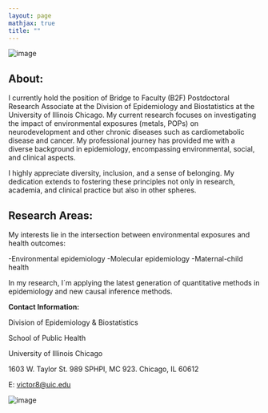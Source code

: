 ```yaml
---
layout: page
mathjax: true
title: ""
---
```



 
 ![image](https://github.com/victorflorez/victorflorez.github.io/assets/100101223/409ac24f-844a-4d70-981e-3db3f82789d9)



  
## About:
I currently hold the position of Bridge to Faculty (B2F) Postdoctoral Research Associate at the Division of Epidemiology and Biostatistics at the University of Illinois Chicago. My current research focuses on investigating the impact of environmental exposures (metals, POPs) on neurodevelopment and other chronic diseases such as cardiometabolic disease and cancer. My professional journey has provided me with a diverse background in epidemiology, encompassing environmental, social, and clinical aspects.

I highly appreciate diversity, inclusion, and a sense of belonging. My dedication extends to fostering these principles not only in research, academia, and clinical practice but also in other spheres.


## Research Areas:
My interests lie in the intersection between environmental exposures and health outcomes:

-Environmental epidemiology
-Molecular epidemiology
-Maternal-child health

In my research, I´m applying the latest generation of quantitative methods in epidemiology and new causal inference methods. 





   **Contact Information:**
   
Division of Epidemiology & Biostatistics

School of Public Health

University of Illinois Chicago

1603 W. Taylor St. 989 SPHPI, MC 923. Chicago, IL 60612

E: victor8@uic.edu 


      
![image](https://github.com/user-attachments/assets/c735ce0d-2c68-4995-a936-955c88a927d0)

